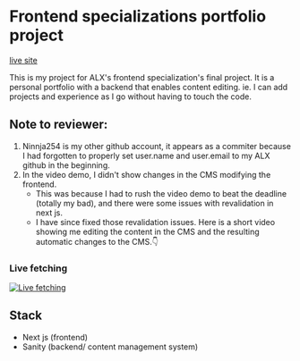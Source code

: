 # Frontend specializations portfolio project
[live site](https://peteralx.vercel.app/)

This is my project for ALX's frontend specialization's final project.
It is a personal portfolio with a backend that enables content editing. ie. I can add projects and experience as I go without having to touch the code.
## Note to reviewer:
1. Ninnja254 is my other github account, it appears as a commiter because I had forgotten to properly set user.name and user.email to my ALX github in the beginning.
2. In the video demo, I didn't show changes in the CMS modifying the frontend.
    - This was because I had to rush the video demo to beat the deadline (totally my bad), and there were some issues with revalidation in next js.
    - I have since fixed those revalidation issues. Here is a short video showing me editing the content in the CMS and the resulting automatic changes to the CMS.👇

### Live fetching
[![Live fetching](https://github.com/user-attachments/assets/aae1ad15-ca47-4d28-9499-aa4b8fdce0b3)](https://github.com/user-attachments/assets/cf5e66c4-617c-4988-b799-9e4334c0d86a)


## Stack
- Next js (frontend)
- Sanity (backend/ content management system)

